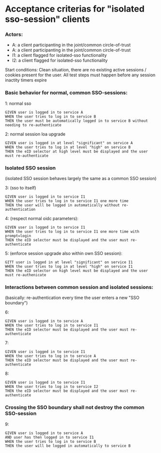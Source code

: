 # Acceptance criterias for "isolated sso-session" clients

### Actors:

- A: a client participanting in the joint/common circle-of-trust 
- A: a client participanting in the joint/common circle-of-trust 
- I1: a client flagged for isolated-sso functionality  
- I2: a client flagged for isolated-sso functionality

Start conditions:  Clean situation, there are no existing active sessions / cookies present for the user.
All test steps must happen before any session inactity timers expire


### Basic behavior for normal, common SSO-sessions:

1: normal sso
```
GIVEN user is logged in to service A 
WHEN the user tries to log in to service B 
THEN the user must be automatically logged in to service B without needing to re-authenticate
```

2: normal session loa upgrade
```
GIVEN user is logged in at level "significant" on service A
WHEN the user tries to log in at level "high" on service B
THEN the eID selector at high level must be displayed and the user must re-authenticate
```

### Isolated SSO session
(isolated SSO session behaves largely the same as a common SSO session)

3: (sso to itself)
```
GIVEN user is logged in to service I1
WHEN the user tries to log in to service I1 one more time
THEN the user will be logged in automatically without re-authentication
```

4: (respect normal oidc parameters):
```
GIVEN user is logged in to service I1
WHEN the user tries to log in to service I1 one more time with prompt=login
THEN the eID selector must be displayed and the user must re-authenticate
```

5:  (enforce session upgrade also within own SSO session):
```
GITT user is logged in at level "significant" on service I1
WHEN the user tries to log in at level "high" on service I1
THEN the eID selector on high level must be displayed and the user must re-authenicate
```
 

### Interactions between common session and isolated sessions:
(basically: re-authentication every time the user enters a new "SSO boundary")

6:
```
GIVEN user is logged in to service A
WHEN the user tries to log in to service I1
THEN the eID selector must be displayed and the user must re-authenticate
```

7:
```
GIVEN user is logged in to service I1
WHEN the user tries to log in to service A
THEN the eID selector must be displayed and the user must re-authenticate
```

8:
```
GIVEN user is logged in to service I1
WHEN the user tries to log in to service I2 
THEN the eID selector must be displayed and the user must re-authenticate
```


### Crossing the SSO boundary shall not destroy the common SSO-session

9:
```
GIVEN user is logged in to service A 
AND user has then logged in to service I1
WHEN the user tries to log in to service B 
THEN the user will be logged in automatically to service B
```


